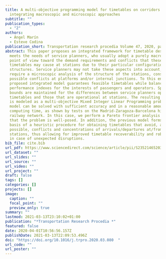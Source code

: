 ```yaml
---
title: A multi-objective programming model for timetables on corridors
  integrating macroscopic and microscopic approaches
subtitle: ""
publication_types:
  - "2"
authors:
  - Ángel Marín
  - Esteve Codina
publication_short: Transportation research procedia Volume 47, 2020, pages 67-74
abstract: This paper proposes an integrated framework for timetable design that
  meets the needs of service planners, who usually adopt a purely macroscopic
  point of view toward the demand requirements and conflicts that these
  timetables may cause at stations due to their particular configurations and
  structures. Service planners may not take these aspects into account, which
  require a microscopic analysis of the structure of the stations, considering
  possible conflicts at platforms and/or internal junctions. To this end, the
  proposed integrated model guarantees feasible timetables while balancing
  performance indexes for the interests of passengers and operators. Specified
  bounds are maintained for the differences between service planners optimal
  timetables and those that are operational at stations. The resulting problem
  is modeled as a multi-objective Mixed Integer Linear Programming problem. The
  model can be solved with sufficient accuracy and in a reasonable amount of
  computing time, as shown by tests on the Madrid-Zaragoza-Barcelona high speed
  railway network. In this case, we perform a Pareto frontier analysis and find
  that the problem is well-posed. In addition, the previous model forms the
  basis of a heuristic procedure for obtaining timetables that avoid, as much as
  possible, conflicts and concentrations of arrivals/departures at/from
  stations, thus allowing for improved timetable recoverability and robustness
  in case of unexpected disruptions.
bib_file: cite.bib
url_pdf: https://www.sciencedirect.com/science/article/pii/S2352146520302726?via%3Dihub
url_dataset: ""
url_slides: ""
url_source: ""
url_video: ""
url_project: ""
draft: false
tags: []
categories: []
projects: []
image:
  caption: ""
  focal_point: ""
  preview_only: true
summary: ""
lastmod: 2021-03-13T23:10:02+01:00
publication: "*Transportation Research Procedia *"
featured: false
date: 2020-04-01T10:56:56.157Z
publishDate: 2021-03-13T22:09:53.496Z
doi: "https://doi.org/10.1016/j.trpro.2020.03.080  "
url_code: ""
url_poster: ""
---
```


